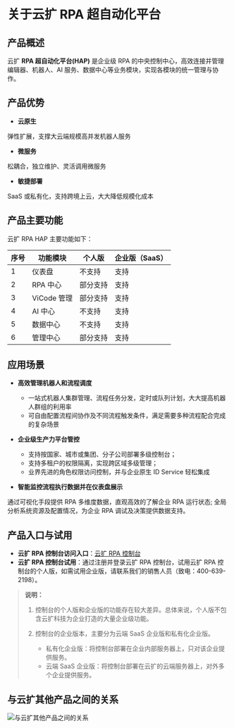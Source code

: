 # 关于云扩 RPA 超自动化平台

## 产品概述

云扩 **RPA 超自动化平台(HAP)** 是企业级 RPA 的中央控制中心，高效连接并管理编辑器、机器人、AI 服务、数据中心等业务模块，实现各模块的统一管理与协作。

## 产品优势

- **云原生**

弹性扩展，支撑大云端规模高并发机器人服务

- **微服务**

松耦合，独立维护、灵活调用微服务

- **敏捷部署**

SaaS 或私有化，支持跨境上云，大大降低规模化成本

## 产品主要功能

云扩 RPA HAP 主要功能如下：

序号 | 功能模块 | 个人版 | 企业版（SaaS）
---------|----------|---------|---------
 1 | 仪表盘 | 不支持| 支持
 2 | RPA 中心 | 部分支持| 支持
 3 | ViCode 管理 | 部分支持| 支持
 4 | AI 中心 | 不支持| 支持
 5 | 数据中心 | 不支持| 支持
 6 | 管理中心 | 部分支持| 支持

## 应用场景

- **高效管理机器人和流程调度**

    - 一站式机器人集群管理、流程任务分发，定时或队列计划，大大提高机器人群组的利用率
    - 可自由配置流程间协作及不同流程触发条件，满足需要多种流程配合完成的复杂场景

- **企业级生产力平台管控**

    - 支持按国家、城市或集团、分子公司部署多级控制台；​
    - 支持多租户的权限隔离，实现跨区域多级管理；​
    - 业界先进的角色权限访问控制，并与企业原生 ID Service 轻松集成

- **智能监控流程执行数据并在仪表盘展示**

通过可视化手段提供 RPA 多维度数据，直观高效的了解企业 RPA 运行状态; 全局分析系统资源及配置情况，为企业 RPA 调试及决策提供数据支持。

## 产品入口与试用

- **云扩 RPA 控制台访问入口**：[云扩 RPA 控制台](https://console.encoo.com/)
- **云扩 RPA 控制台试用**：通过注册并登录云扩 RPA 控制台，试用云扩 RPA 控制台的个人版，如需试用企业版，请联系我们的销售人员（致电：400-639-2198）。

> **说明：**
>
> 1. 控制台的个人版和企业版的功能存在较大差异。总体来说，个人版不包含云扩科技为企业打造的大量企业级功能。
> 2. 控制台的企业版本，主要分为云端 SaaS 企业版和私有化企业版。
>
>    - 私有化企业版：将控制台部署在企业内部服务器上，只对该企业提供服务。
>    - 云端 SaaS 企业版：将控制台部署在云扩的云端服务器上，对外多个企业提供服务。

## 与云扩其他产品之间的关系

![与云扩其他产品之间的关系](https://docimages.blob.core.chinacloudapi.cn/images/Console/consoleproduct20211102.png)
